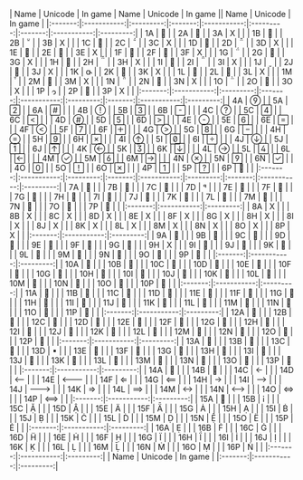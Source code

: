 |   Name  |   Unicode   |  In game  |   Name  |   Unicode   |  In game  ||   Name  |   Unicode   |  In game  |
|:-------:|:-----------:|:---------:|:-------:|:-----------:|:---------:|:-------:|:-----------:|:---------:|
| 1A      |            |           | 2A      |            |           | 3A      |      X      |           |
| 1B      |            |           | 2B      |            |           | 3B      |      X      |           |
| 1C      |            |           | 2C      |            |           | 3C      |      X      |           |
| 1D      |            |           | 2D      |            |           | 3D      |      X      |           |
| 1E      |            |           | 2E      |            |           | 3E      |      X      |           |
| 1F      |            |           | 2F      |            |           | 3F      |      X      |           |
| 1G      |            |           | 2G      |            |           | 3G      |      X      |           |
| 1H      |            |           | 2H      |            |           | 3H      |      X      |           |
| 1I      |            |           | 2I      |            |           | 3I      |      X      |           |
| 1J      |            |           | 2J      |            |           | 3J      |      X      |           |
| 1K      |            |           | 2K      |            |           | 3K      |      X      |           |
| 1L      |            |           | 2L      |            |           | 3L      |      X      |           |
| 1M      |            |           | 2M      |            |           | 3M      |      X      |           |
| 1N      |            |           | 2N      |            |           | 3N      |      X      |           |
| 1O      |            |           | 2O      |            |           | 3O      |      X      |           |
| 1P      |            |           | 2P      |            |           | 3P      |      X      |           |
|:-------:|:-----------:|:---------:|:-------:|:-----------:|:---------:|:-------:|:-----------:|:---------:|
| 4A      |            |           | 5A      |            |           | 6A      |            |           |
| 4B      |            |           | 5B      |            |           | 6B      |            |           |
| 4C      |            |           | 5C      |            |           | 6C      |            |           |
| 4D      |            |           | 5D      |            |           | 6D      |            |           |
| 4E      |            |           | 5E      |            |           | 6E      |            |           |
| 4F      |            |           | 5F      |            |           | 6F      |            |           |
| 4G      |            |           | 5G      |            |           | 6G      |            |           |
| 4H      |            |           | 5H      |            |           | 6H      |            |           |
| 4I      |            |           | 5I      |            |           | 6I      |            |           |
| 4J      |            |           | 5J      |            |           | 6J      |            |           |
| 4K      |            |           | 5K      |            |           | 6K      |            |           |
| 4L      |            |           | 5L      |            |           | 6L      |            |           |
| 4M      |            |           | 5M      |            |           | 6M      |            |           |
| 4N      |            |           | 5N      |            |           | 6N      |            |           |
| 4O      |            |           | 5O      |            |           | 6O      |            |           |
| 4P      |            |           | 5P      |            |           | 6P      |            |           |
|:-------:|:-----------:|:---------:|:-------:|:-----------:|:---------:|:-------:|:-----------:|:---------:|
| 7A      |            |           |
| 7B      |            |           |
| 7C      |            |           |
| 7D      |            |           |
| 7E      |            |           |
| 7F      |            |           |
| 7G      |            |           |
| 7H      |            |           |
| 7I      |            |           |
| 7J      |            |           |
| 7K      |            |           |
| 7L      |            |           |
| 7M      |            |           |
| 7N      |            |           |
| 7O      |            |           |
| 7P      |            |           |
|:-------:|:-----------:|:---------:|
| 8A      |      X      |           |
| 8B      |      X      |           |
| 8C      |      X      |           |
| 8D      |      X      |           |
| 8E      |      X      |           |
| 8F      |      X      |           |
| 8G      |      X      |           |
| 8H      |      X      |           |
| 8I      |      X      |           |
| 8J      |      X      |           |
| 8K      |      X      |           |
| 8L      |      X      |           |
| 8M      |      X      |           |
| 8N      |      X      |           |
| 8O      |      X      |           |
| 8P      |      X      |           |
|:-------:|:-----------:|:---------:|
| 9A      |            |           |
| 9B      |            |           |
| 9C      |            |           |
| 9D      |            |           |
| 9E      |            |           |
| 9F      |            |           |
| 9G      |            |           |
| 9H      |      X      |           |
| 9I      |            |           |
| 9J      |            |           |
| 9K      |            |           |
| 9L      |            |           |
| 9M      |            |           |
| 9N      |            |           |
| 9O      |            |           |
| 9P      |            |           |
|:-------:|:-----------:|:---------:|
| 10A     |            |           |
| 10B     |            |           |
| 10C     |            |           |
| 10D     |            |           |
| 10E     |            |           |
| 10F     |            |           |
| 10G     |            |           |
| 10H     |            |           |
| 10I     |            |           |
| 10J     |            |           |
| 10K     |            |           |
| 10L     |            |           |
| 10M     |            |           |
| 10N     |            |           |
| 10O     |            |           |
| 10P     |            |           |
|:-------:|:-----------:|:---------:|
| 11A     |            |           |
| 11B     |            |           |
| 11C     |            |           |
| 11D     |            |           |
| 11E     |            |           |
| 11F     |            |           |
| 11G     |            |           |
| 11H     |            |           |
| 11I     |            |           |
| 11J     |            |           |
| 11K     |            |           |
| 11L     |            |           |
| 11M     |            |           |
| 11N     |            |           |
| 11O     |            |           |
| 11P     |            |           |
|:-------:|:-----------:|:---------:|
| 12A     |            |           |
| 12B     |            |           |
| 12C     |            |           |
| 12D     |            |           |
| 12E     |            |           |
| 12F     |            |           |
| 12G     |            |           |
| 12H     |            |           |
| 12I     |            |           |
| 12J     |            |           |
| 12K     |            |           |
| 12L     |            |           |
| 12M     |            |           |
| 12N     |            |           |
| 12O     |            |           |
| 12P     |            |           |
|:-------:|:-----------:|:---------:|
| 13A     |            |           |
| 13B     |            |           |
| 13C     |            |           |
| 13D     |            |           |
| 13E     |            |           |
| 13F     |            |           |
| 13G     |            |           |
| 13H     |            |           |
| 13I     |            |           |
| 13J     |            |           |
| 13K     |            |           |
| 13L     |            |           |
| 13M     |            |           |
| 13N     |            |           |
| 13O     |            |           |
| 13P     |            |           |
|:-------:|:-----------:|:---------:|
| 14A     |            |           |
| 14B     |            |           |
| 14C     |            |           |
| 14D     |            |           |
| 14E     |            |           |
| 14F     |            |           |
| 14G     |            |           |
| 14H     |            |           |
| 14I     |            |           |
| 14J     |            |           |
| 14K     |            |           |
| 14L     |            |           |
| 14M     |            |           |
| 14N     |            |           |
| 14O     |            |           |
| 14P     |            |           |
|:-------:|:-----------:|:---------:|
| 15A     |            |           |
| 15B     |            |           |
| 15C     |            |           |
| 15D     |            |           |
| 15E     |            |           |
| 15F     |            |           |
| 15G     |            |           |
| 15H     |            |           |
| 15I     |            |           |
| 15J     |            |           |
| 15K     |            |           |
| 15L     |            |           |
| 15M     |            |           |
| 15N     |            |           |
| 15O     |            |           |
| 15P     |            |           |
|:-------:|:-----------:|:---------:|
| 16A     |            |           |
| 16B     |            |           |
| 16C     |            |           |
| 16D     |            |           |
| 16E     |            |           |
| 16F     |            |           |
| 16G     |            |           |
| 16H     |            |           |
| 16I     |            |           |
| 16J     |            |           |
| 16K     |            |           |
| 16L     |            |           |
| 16M     |            |           |
| 16N     |            |           |
| 16O     |            |           |
| 16P     |            |           |
|:-------:|:-----------:|:---------:|
|   Name  |   Unicode   |  In game  |
|:-------:|:-----------:|:---------:|